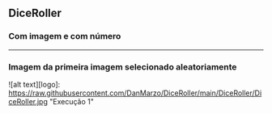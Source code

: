 ## DiceRoller
### Com imagem e com número  
------ 
### Imagem da primeira imagem selecionado aleatoriamente
![alt text][logo]: https://raw.githubusercontent.com/DanMarzo/DiceRoller/main/DiceRoller/DiceRoller.jpg "Execução 1"